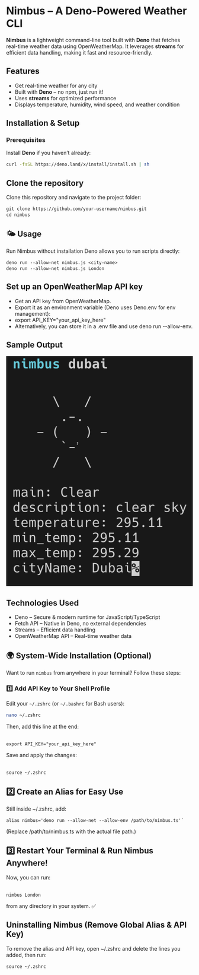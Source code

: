 # Nimbus – A Deno-Powered Weather CLI

**Nimbus** is a lightweight command-line tool built with **Deno** that fetches real-time weather data using OpenWeatherMap. It leverages **streams** for efficient data handling, making it fast and resource-friendly.

## Features

- Get real-time weather for any city
- Built with **Deno** – no npm, just run it!
- Uses **streams** for optimized performance
- Displays temperature, humidity, wind speed, and weather condition

## Installation & Setup

### **Prerequisites**

Install **Deno** if you haven’t already:

```sh
curl -fsSL https://deno.land/x/install/install.sh | sh
```

## Clone the repository

Clone this repository and navigate to the project folder:

```
git clone https://github.com/your-username/nimbus.git
cd nimbus
```

## 🌤️ Usage

Run Nimbus without installation
Deno allows you to run scripts directly:

```
deno run --allow-net nimbus.js <city-name>
deno run --allow-net nimbus.js London
```

## Set up an OpenWeatherMap API key

- Get an API key from OpenWeatherMap.
- Export it as an environment variable (Deno uses Deno.env for env management):
- export API_KEY="your_api_key_here"
- Alternatively, you can store it in a .env file and use deno run --allow-env.

## Sample Output

![alt text](assets/sunny.png)

## Technologies Used

- Deno – Secure & modern runtime for JavaScript/TypeScript
- Fetch API – Native in Deno, no external dependencies
- Streams – Efficient data handling
- OpenWeatherMap API – Real-time weather data

## 🌍 System-Wide Installation (Optional)

Want to run `nimbus` from anywhere in your terminal? Follow these steps:

### 1️⃣ **Add API Key to Your Shell Profile**

Edit your `~/.zshrc` (or `~/.bashrc` for Bash users):

```sh
nano ~/.zshrc
```

Then, add this line at the end:

```

export API_KEY="your_api_key_here"
```

Save and apply the changes:

```

source ~/.zshrc

```

## 2️⃣ Create an Alias for Easy Use

Still inside ~/.zshrc, add:

```
alias nimbus='deno run --allow-net --allow-env /path/to/nimbus.ts'`
```

(Replace /path/to/nimbus.ts with the actual file path.)

## 3️⃣ Restart Your Terminal & Run Nimbus Anywhere!

Now, you can run:

```

nimbus London

```

from any directory in your system. ✅

## Uninstalling Nimbus (Remove Global Alias & API Key)

To remove the alias and API key, open ~/.zshrc and delete the lines you added, then run:

```
source ~/.zshrc
```
